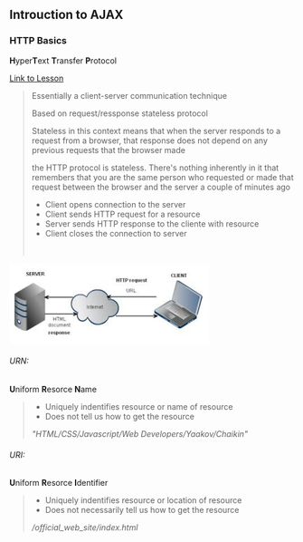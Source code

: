 ## Introuction to AJAX
### HTTP Basics
 **H**yper**T**ext **T**ransfer **P**rotocol

[Link to Lesson](https://www.coursera.org/learn/html-css-javascript-for-web-developers/lecture/21pyt/lesson-56-http-basics)

> Essentially a client-server communication technique
>
> Based on request/ressponse stateless protocol
>
> Stateless in this context means that when the server responds
to a request from a browser, that response does not depend on any previous requests that the browser made
>
> the HTTP protocol is stateless. There's nothing inherently in it that remembers that you are the same person who requested or made that request between the browser and the server a couple of minutes ago
>
> * Client opens connection to the server
> * Client sends HTTP request for a resource
> * Server sends HTTP response to the cliente with resource
> * Client closes the connection to server
> <br>

<img src="image.jpeg" width="70%" height="auto" />

###### URN:
**U**niform **R**esorce **N**ame

> * Uniquely indentifies resource or name of resource
> * Does not tell us how to get the resource
>
> *"HTML/CSS/Javascript/Web Developers/Yaakov/Chaikin"*
###### URI:
**U**niform **R**esorce **I**dentifier

> * Uniquely indentifies resource or location of resource 
> * Does not necessarily tell us how to get the resource
>
> */official_web_site/index.html*